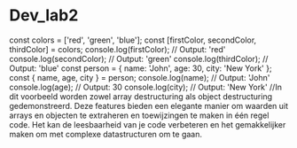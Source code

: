 # Dev_lab2
const colors = ['red', 'green', 'blue']; const [firstColor, secondColor, thirdColor] = colors;
console.log(firstColor); // Output: 'red' console.log(secondColor); // Output: 'green' console.log(thirdColor); // Output: 'blue'
const person = { name: 'John', age: 30, city: 'New York' }; const { name, age, city } = person;
console.log(name); // Output: 'John' console.log(age); // Output: 30 console.log(city); // Output: 'New York'
//In dit voorbeeld worden zowel array destructuring als object destructuring gedemonstreerd. Deze features bieden een elegante manier om waarden uit arrays en objecten te extraheren en toewijzingen te maken in één regel code. Het kan de leesbaarheid van je code verbeteren en het gemakkelijker maken om met complexe datastructuren om te gaan.